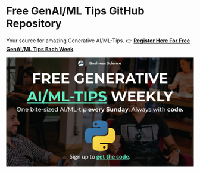 # Free GenAI/ML Tips GitHub Repository

Your source for amazing Generative AI/ML-Tips. 👉 [**Register Here For Free GenAI/ML Tips Each Week**](https://learn.business-science.io/free-ai-tips)

![Free AI Tips Weekly](img/free_genai_ml_tips_weekly.jpg)
